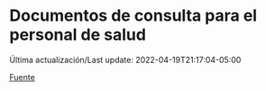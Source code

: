 # Documentos de consulta para el personal de salud

Última actualización/Last update: 2022-04-19T21:17:04-05:00

 [Fuente](https://coronavirus.gob.mx/personal-de-salud/documentos-de-consulta/)
